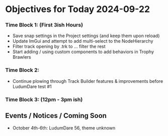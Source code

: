 # Objectives for Today 2024-09-22

### Time Block 1: (First 3ish Hours)
- Save snap settings in the Project settings (and keep them upon reload)
- Update ImGui and attempt to add multi-select to the NodeHierarchy
- Filter track opening by .trk to ... filter the rest
- Start adding / using custom components to add behaviors in Trophy Brawlers

### Time Block 2:
- Continue plowing through Track Builder features & improvements before LudumDare test #1

### Time Block 3: (12pm - 3pm ish)


## Events / Notices / Coming Soon

- October 4th-6th: LudumDare 56, theme unknown

